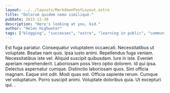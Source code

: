 ```yaml
---
layout: ../../layouts/MarkdownPostLayout.astro
title: "Dolorum quidem nemo similique."
pubDate: 2015-12-30
description: "Here's looking at you, kid."
author: "Helen Highwater"
tags: ["blogging", "successes", "astro", "learning in public", "community"]
---
```


Est fuga pariatur. Consequatur voluptatem occaecati. Necessitatibus ut voluptate. Beatae nam quis. Ipsa iusto animi. Repellendus fuga veniam. Necessitatibus iste vel. Aliquid suscipit quibusdam. Iure in iste. Eveniet aperiam reprehenderit. Laboriosam poss.Vero optio dolorem. Id qui ipsa. Delectus aspernatur cumque. Distinctio laboriosam quos. Sint officia magnam. Eaque sint odit. Modi quas est. Officia sapiente rerum. Cumque vel voluptatum. Porro suscipit animi. Voluptate doloribus quia. Ut excepturi qui. .

